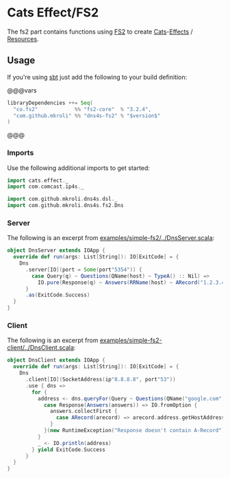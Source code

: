 Cats Effect/FS2
===============

The fs2 part contains functions using [FS2] to create [Cats]-[Effects](https://typelevel.org/cats-effect/docs/concepts#effects) / [Resources](https://typelevel.org/cats-effect/docs/std/resource).

## Usage
If you're using [sbt] just add the following to your build definition:

@@@vars
```scala
libraryDependencies ++= Seq(
  "co.fs2"            %% "fs2-core"  % "3.2.4",
  "com.github.mkroli" %% "dns4s-fs2" % "$version$"
)
```
@@@

### Imports
Use the following additional imports to get started:
```scala mdoc:silent
import cats.effect._
import com.comcast.ip4s._

import com.github.mkroli.dns4s.dsl._
import com.github.mkroli.dns4s.fs2.Dns
```

### Server
The following is an excerpt from [examples/simple-fs2/../DnsServer.scala](https://github.com/mkroli/dns4s/blob/master/examples/simple-fs2/src/main/scala/com/github/mkroli/dns4s/examples/simple/fs2/DnsServer.scala):
```scala mdoc:silent
object DnsServer extends IOApp {
  override def run(args: List[String]): IO[ExitCode] = {
    Dns
      .server[IO](port = Some(port"5354")) {
        case Query(q) ~ Questions(QName(host) ~ TypeA() :: Nil) =>
          IO.pure(Response(q) ~ Answers(RRName(host) ~ ARecord("1.2.3.4")))
      }
      .as(ExitCode.Success)
  }
}
```

### Client
The following is an excerpt from [examples/simple-fs2-client/../DnsClient.scala](https://github.com/mkroli/dns4s/blob/master/examples/simple-fs2-client/src/main/scala/com/github/mkroli/dns4s/examples/simple/fs2/client/DnsClient.scala):
```scala mdoc:silent
object DnsClient extends IOApp {
  override def run(args: List[String]): IO[ExitCode] = {
    Dns
      .client[IO](SocketAddress(ip"8.8.8.8", port"53"))
      .use { dns =>
        for {
          address <- dns.queryFor(Query ~ Questions(QName("google.com"))) {
            case Response(Answers(answers)) => IO.fromOption {
              answers.collectFirst {
                case ARecord(arecord) => arecord.address.getHostAddress
              }
            }(new RuntimeException("Response doesn't contain A-Record"))
          }
          _ <- IO.println(address)
        } yield ExitCode.Success
      }
  }
}
```

[sbt]:http://scala-sbt.org/
[FS2]:https://fs2.io/
[Cats]:https://typelevel.org/cats-effect/
